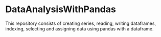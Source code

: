 # DataAnalysisWithPandas
This repository consists of creating series, reading, writing dataframes, indexing, selecting and assigning data using pandas with a dataframe.
